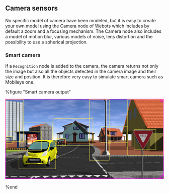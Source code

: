 ## Camera sensors

No specific model of camera have been modeled, but it is easy to create your
own model using the Camera node of Webots which includes by default a zoom and a
focusing mechanism. The Camera node also includes a model of motion blur,
various models of noise, lens distortion and the possibility to use a spherical
projection.


### Smart camera

If a `Recognition` node is added to the camera, the camera returns not only the image but also all the objects detected in the camera image and their size and position. It is therefore very easy to simulate smart camera such as Mobileye one.

%figure "Smart camera output"

![smart_camera.png](images/smart_camera.png)

%end
